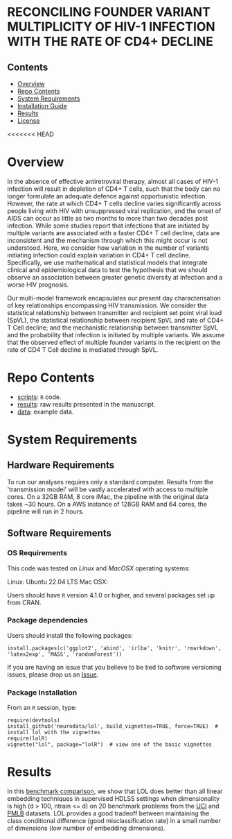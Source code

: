 # RECONCILING FOUNDER VARIANT MULTIPLICITY OF HIV-1 INFECTION WITH THE RATE OF CD4+ DECLINE

## Contents

- [Overview](#overview)
- [Repo Contents](#repo-contents)
- [System Requirements](#system-requirements)
- [Installation Guide](#installation-guide)
- [Results](#results)
- [License](./LICENSE)

<<<<<<< HEAD
# Overview
In the absence of effective antiretroviral therapy, almost all cases of HIV-1 infection will result in depletion of CD4+ T cells, such that the body can no longer formulate an adequate defence against opportunistic infection. However, the rate at which CD4+ T cells decline varies significantly across people living with HIV with unsuppressed viral replication, and the onset of AIDS can occur as little as two months to more than two decades post infection. While some studies report that infections that are initiated by multiple variants are associated with a faster CD4+ T cell decline, data are inconsistent and the mechanism through which this might occur is not understood. Here, we consider how variation in the number of variants initiating infection could explain variation in CD4+ T cell decline. Specifically, we use mathematical and statistical models that integrate clinical and epidemiological data to test the hypothesis that we should observe an association between greater genetic diversity at infection and a worse HIV prognosis.


Our multi-model framework encapsulates our present day characterisation of key relationships encompassing HIV transmission. We consider the statistical relationship between transmitter and recipient set point viral load (SpVL), the statistical relationship between recipient SpVL and rate of CD4+ T Cell decline; and the mechanistic relationship between transmitter SpVL and the probability that infection is initiated by multiple variants. We assume that the observed effect of multiple founder variants in the recipient on the rate of CD4 T Cell decline is mediated through SpVL.

# Repo Contents
- [scripts](./scripts): `R` code.
- [results](./results): raw results presented in the manuscript.
- [data](./data): example data.

# System Requirements

## Hardware Requirements

To run our analyses requires only a standard computer. Results from the 'transmission model'
will be vastly accelerated with access to multiple cores. On a 32GB RAM, 8 core iMac, the pipeline with the original data takes ~30 hours. On a AWS instance of 128GB RAM and 64 cores, the pipeline will run in 2 hours. 


## Software Requirements

### OS Requirements

This code was tested on *Linux* and *MacOSX* operating systems:

Linux: Ubuntu 22.04 LTS
Mac OSX:  

Users should have `R` version 4.1.0 or higher, and several packages set up from CRAN.


### Package dependencies
Users should install the following packages:

```
install.packages(c('ggplot2', 'abind', 'irlba', 'knitr', 'rmarkdown', 'latex2exp', 'MASS', 'randomForest'))
```

If you are having an issue that you believe to be tied to software versioning issues, please drop us an [Issue](https://github.com/neurodata/lol/issues). 

### Package Installation

From an `R` session, type:

```
require(devtools)
install_github('neurodata/lol', build_vignettes=TRUE, force=TRUE)  # install lol with the vignettes
require(lolR)
vignette("lol", package="lolR")  # view one of the basic vignettes
```

# Results

In this [benchmark comparison](http://docs.neurodata.io/lol/lol-paper/figures/real_data.html), we show that LOL does better than all linear embedding techniques in supervised HDLSS settings when dimensionality is high (d > 100, ntrain <= d) on 20 benchmark problems from the [UCI](https://archive.ics.uci.edu/ml/index.php) and [PMLB](https://github.com/EpistasisLab/penn-ml-benchmarks) datasets. LOL provides a good tradeoff between maintaining the class conditional difference (good misclassification rate) in a small number of dimensions (low number of embedding dimensions).
